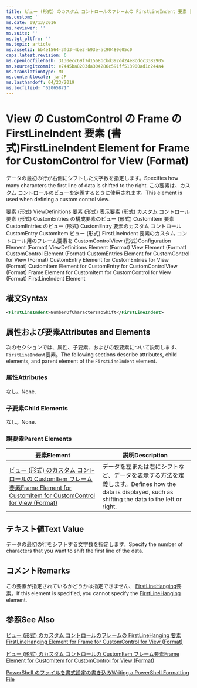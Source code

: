 ```yaml
---
title: ビュー (形式) のカスタム コントロールのフレームの FirstLineIndent 要素 |Microsoft Docs
ms.custom: ''
ms.date: 09/13/2016
ms.reviewer: ''
ms.suite: ''
ms.tgt_pltfrm: ''
ms.topic: article
ms.assetid: bb4e1564-3fd3-4be3-b93e-ac90480e05c0
caps.latest.revision: 6
ms.openlocfilehash: 3130ecc69f7d1568bcbd392dd24e8cdcc3382905
ms.sourcegitcommit: e7445ba8203da304286c591ff513900ad1c244a4
ms.translationtype: MT
ms.contentlocale: ja-JP
ms.lasthandoff: 04/23/2019
ms.locfileid: "62065871"
---
```

# <a name="firstlineindent-element-for-frame-for-customcontrol-for-view-format"></a><span data-ttu-id="42591-102">View の CustomControl の Frame の FirstLineIndent 要素 (書式)</span><span class="sxs-lookup"><span data-stu-id="42591-102">FirstLineIndent Element for Frame for CustomControl for View (Format)</span></span>

<span data-ttu-id="42591-103">データの最初の行が右側にシフトした文字数を指定します。</span><span class="sxs-lookup"><span data-stu-id="42591-103">Specifies how many characters the first line of data is shifted to the right.</span></span> <span data-ttu-id="42591-104">この要素は、カスタム コントロールのビューを定義するときに使用されます。</span><span class="sxs-lookup"><span data-stu-id="42591-104">This element is used when defining a custom control view.</span></span>

<span data-ttu-id="42591-105">要素 (形式) ViewDefinitions 要素 (形式) 表示要素 (形式) カスタム コントロール要素 (形式) CustomEntries の構成要素のビュー (形式) CustomItem 要素 CustomEntries のビュー (形式) CustomEntry 要素のカスタム コントロールCustomEntry CustomItem ビュー (形式) FirstLineIndent 要素のカスタム コントロール用のフレーム要素を CustomControlView (形式)</span><span class="sxs-lookup"><span data-stu-id="42591-105">Configuration Element (Format) ViewDefinitions Element (Format) View Element (Format) CustomControl Element (Format) CustomEntries Element for CustomControl for View (Format) CustomEntry Element for CustomEntries for View (Format) CustomItem Element for CustomEntry for CustomControlView (Format) Frame Element for CustomItem for CustomControl for View (Format) FirstLineIndent Element</span></span>

## <a name="syntax"></a><span data-ttu-id="42591-106">構文</span><span class="sxs-lookup"><span data-stu-id="42591-106">Syntax</span></span>

```xml
<FirstLineIndent>NumberOfCharactersToShift</FirstLineIndent>
```

## <a name="attributes-and-elements"></a><span data-ttu-id="42591-107">属性および要素</span><span class="sxs-lookup"><span data-stu-id="42591-107">Attributes and Elements</span></span>

<span data-ttu-id="42591-108">次のセクションでは、属性、子要素、およびの親要素について説明します、`FirstLineIndent`要素。</span><span class="sxs-lookup"><span data-stu-id="42591-108">The following sections describe attributes, child elements, and parent element of the `FirstLineIndent` element.</span></span>

### <a name="attributes"></a><span data-ttu-id="42591-109">属性</span><span class="sxs-lookup"><span data-stu-id="42591-109">Attributes</span></span>

<span data-ttu-id="42591-110">なし。</span><span class="sxs-lookup"><span data-stu-id="42591-110">None.</span></span>

### <a name="child-elements"></a><span data-ttu-id="42591-111">子要素</span><span class="sxs-lookup"><span data-stu-id="42591-111">Child Elements</span></span>

<span data-ttu-id="42591-112">なし。</span><span class="sxs-lookup"><span data-stu-id="42591-112">None.</span></span>

### <a name="parent-elements"></a><span data-ttu-id="42591-113">親要素</span><span class="sxs-lookup"><span data-stu-id="42591-113">Parent Elements</span></span>

|<span data-ttu-id="42591-114">要素</span><span class="sxs-lookup"><span data-stu-id="42591-114">Element</span></span>|<span data-ttu-id="42591-115">説明</span><span class="sxs-lookup"><span data-stu-id="42591-115">Description</span></span>|
|-------------|-----------------|
|[<span data-ttu-id="42591-116">ビュー (形式) のカスタム コントロールの CustomItem フレーム要素</span><span class="sxs-lookup"><span data-stu-id="42591-116">Frame Element for CustomItem for CustomControl for View (Format)</span></span>](./frame-element-for-customitem-for-customcontrol-for-view-format.md)|<span data-ttu-id="42591-117">データを左または右にシフトなど、データを表示する方法を定義します。</span><span class="sxs-lookup"><span data-stu-id="42591-117">Defines how the data is displayed, such as shifting the data to the left or right.</span></span>|

## <a name="text-value"></a><span data-ttu-id="42591-118">テキスト値</span><span class="sxs-lookup"><span data-stu-id="42591-118">Text Value</span></span>

<span data-ttu-id="42591-119">データの最初の行をシフトする文字数を指定します。</span><span class="sxs-lookup"><span data-stu-id="42591-119">Specify the number of characters that you want to shift the first line of the data.</span></span>

## <a name="remarks"></a><span data-ttu-id="42591-120">コメント</span><span class="sxs-lookup"><span data-stu-id="42591-120">Remarks</span></span>

<span data-ttu-id="42591-121">この要素が指定されているかどうかは指定できません、 [FirstLineHanging](./firstlinehanging-element-for-frame-for-customcontrol-for-view-format.md)要素。</span><span class="sxs-lookup"><span data-stu-id="42591-121">If this element is specified, you cannot specify the [FirstLineHanging](./firstlinehanging-element-for-frame-for-customcontrol-for-view-format.md) element.</span></span>

## <a name="see-also"></a><span data-ttu-id="42591-122">参照</span><span class="sxs-lookup"><span data-stu-id="42591-122">See Also</span></span>

[<span data-ttu-id="42591-123">ビュー (形式) のカスタム コントロールのフレームの FirstLineHanging 要素</span><span class="sxs-lookup"><span data-stu-id="42591-123">FirstLineHanging Element for Frame for CustomControl for View (Format)</span></span>](./firstlinehanging-element-for-frame-for-customcontrol-for-view-format.md)

[<span data-ttu-id="42591-124">ビュー (形式) のカスタム コントロールの CustomItem フレーム要素</span><span class="sxs-lookup"><span data-stu-id="42591-124">Frame Element for CustomItem for CustomControl for View (Format)</span></span>](./frame-element-for-customitem-for-customcontrol-for-view-format.md)

[<span data-ttu-id="42591-125">PowerShell のファイルを書式設定の書き込み</span><span class="sxs-lookup"><span data-stu-id="42591-125">Writing a PowerShell Formatting File</span></span>](./writing-a-powershell-formatting-file.md)
